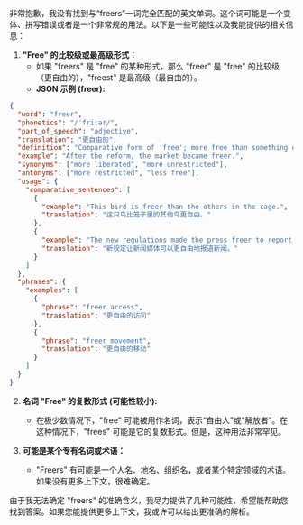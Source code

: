 非常抱歉，我没有找到与“freers”一词完全匹配的英文单词。这个词可能是一个变体、拼写错误或者是一个非常规的用法。以下是一些可能性以及我能提供的相关信息：

1.  **"Free" 的比较级或最高级形式：**
    *   如果 "freers" 是 "free" 的某种形式，那么 "freer" 是 "free" 的比较级（更自由的），"freest" 是最高级（最自由的）。
    *   **JSON 示例 (freer):**

```json
{
  "word": "freer",
  "phonetics": "/ˈfriːər/",
  "part_of_speech": "adjective",
  "translation": "更自由的",
  "definition": "Comparative form of 'free'; more free than something else.",
  "example": "After the reform, the market became freer.",
  "synonyms": ["more liberated", "more unrestricted"],
  "antonyms": ["more restricted", "less free"],
  "usage": {
    "comparative_sentences": [
      {
        "example": "This bird is freer than the others in the cage.",
        "translation": "这只鸟比笼子里的其他鸟更自由。"
      },
      {
        "example": "The new regulations made the press freer to report the news.",
        "translation": "新规定让新闻媒体可以更自由地报道新闻。"
      }
    ]
  },
  "phrases": {
    "examples": [
      {
        "phrase": "freer access",
        "translation": "更自由的访问"
      },
      {
        "phrase": "freer movement",
        "translation": "更自由的移动"
      }
    ]
  }
}
```

2.  **名词 "Free" 的复数形式 (可能性较小):**
    *   在极少数情况下，"free" 可能被用作名词，表示“自由人”或“解放者”。在这种情况下，"frees" 可能是它的复数形式。但是，这种用法非常罕见。

3.  **可能是某个专有名词或术语：**
    *   "Freers" 有可能是一个人名、地名、组织名，或者某个特定领域的术语。如果没有更多上下文，很难确定。

由于我无法确定 "freers" 的准确含义，我尽力提供了几种可能性，希望能帮助您找到答案。如果您能提供更多上下文，我或许可以给出更准确的解析。 
